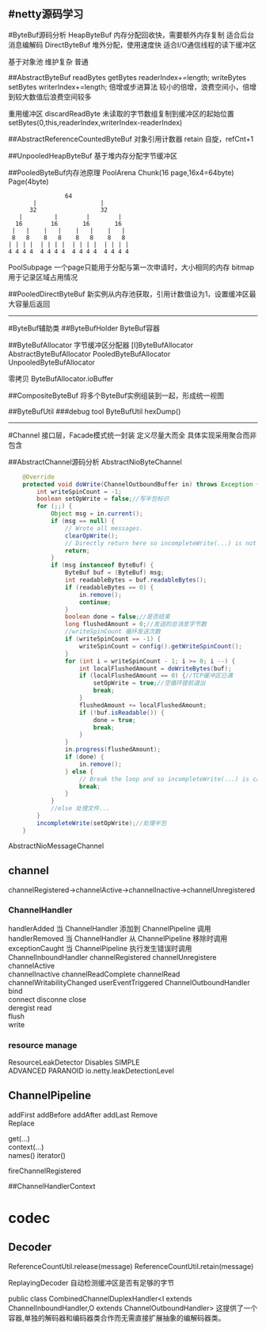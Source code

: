#netty源码学习
----
#ByteBuf源码分析
HeapByteBuf
    内存分配回收快，需要额外内存复制
    适合后台消息编解码
DirectByteBuf
    堆外分配，使用速度快
    适合I/O通信线程的读下缓冲区

基于对象池
    维护复杂
普通

##AbstractByteBuf
readBytes
    getBytes
    readerIndex+=length;
writeBytes
    setBytes
    writerIndex+=length;
倍增或步进算法
较小的倍增，浪费空间小，倍增到较大数值后浪费空间较多

重用缓冲区
discardReadByte
    未读取的字节数组复制到缓冲区的起始位置
    setBytes(0,this,readerIndex,writerIndex-readerIndex)

##AbstractReferenceCountedByteBuf
对象引用计数器
retain
    自旋，refCnt+1

##UnpooledHeapByteBuf
基于堆内存分配字节缓冲区

##PooledByteBuf内存池原理
PoolArena
    Chunk(16 page,16x4=64byte)
        Page(4byte)
```
                64
       |                  |
      32                  32
   |         |        |        |
  16        16       16       16
 |   |    |   |    |   |    |   |
 8   8    8   8    8   8    8   8
| | | |  | | | |  | | | |  | | | | 
4 4 4 4  4 4 4 4  4 4 4 4  4 4 4 4
```

PoolSubpage
一个page只能用于分配与第一次申请时，大小相同的内存
bitmap 用于记录区域占用情况   


##PooledDirectByteBuf
新实例从内存池获取，引用计数值设为1，设置缓冲区最大容量后返回


----
#ByteBuf辅助类
##ByteBufHolder
ByteBuf容器

##ByteBufAllocator
字节缓冲区分配器
[I]ByteBufAllocator
    AbstractByteBufAllocator
        PooledByteBufAllocator
        UnpooledByteBufAllocator

零拷贝
ByteBufAllocator.ioBuffer


##CompositeByteBuf
将多个ByteBuf实例组装到一起，形成统一视图

##ByteBufUtil
###debug tool
ByteBufUtil
    hexDump()



----
#Channel
接口层，Facade模式统一封装
定义尽量大而全
具体实现采用聚合而非包含

##AbstractChannel源码分析
AbstractNioByteChannel
```java
    @Override
    protected void doWrite(ChannelOutboundBuffer in) throws Exception {
        int writeSpinCount = -1;
        boolean setOpWrite = false;//写半包标识
        for (;;) {
            Object msg = in.current();
            if (msg == null) {
                // Wrote all messages.
                clearOpWrite();
                // Directly return here so incompleteWrite(...) is not called.
                return;
            }
            if (msg instanceof ByteBuf) {
                ByteBuf buf = (ByteBuf) msg;
                int readableBytes = buf.readableBytes();
                if (readableBytes == 0) {
                    in.remove();
                    continue;
                }
                boolean done = false;//是否结束
                long flushedAmount = 0;//发送的总消息字节数
                //writeSpinCount 循环发送次数
                if (writeSpinCount == -1) {
                    writeSpinCount = config().getWriteSpinCount();
                }
                for (int i = writeSpinCount - 1; i >= 0; i --) {
                    int localFlushedAmount = doWriteBytes(buf);
                    if (localFlushedAmount == 0) {//TCP缓冲区已满
                        setOpWrite = true;//空循环提前退出
                        break;
                    }
                    flushedAmount += localFlushedAmount;
                    if (!buf.isReadable()) {
                        done = true;
                        break;
                    }
                }
                in.progress(flushedAmount);
                if (done) {
                    in.remove();
                } else {
                    // Break the loop and so incompleteWrite(...) is called.
                    break;
                }
            }
            //else 处理文件...
        }
        incompleteWrite(setOpWrite);//处理半包
    }
```

AbstractNioMessageChannel

## channel
channelRegistered->channelActive->channelInactive->channelUnregistered
### ChannelHandler
handlerAdded    当 ChannelHandler 添加到 ChannelPipeline 调用
handlerRemoved  当 ChannelHandler 从 ChannelPipeline 移除时调用
exceptionCaught 当 ChannelPipeline 执行发生错误时调用
    ChannelInboundHandler
        channelRegistered 
        channelUnregistere
        channelActive  
        channelInactive 
        channelReadComplete
        channelRead
        channelWritabilityChanged
        userEventTriggered
    ChannelOutboundHandler
        bind    
        connect 
        disconne
        close   
        deregist
        read    
        flush   
        write

### resource manage
ResourceLeakDetector
    Disables
    SIMPLE  
    ADVANCED
    PARANOID
io.netty.leakDetectionLevel



## ChannelPipeline
addFirst addBefore addAfter addLast 
Remove  
Replace

get(...)    
context(...)    
names() iterator()

fireChannelRegistered

##ChannelHandlerContext

# codec
## Decoder

ReferenceCountUtil.release(message) 
ReferenceCountUtil.retain(message)


ReplayingDecoder
自动检测缓冲区是否有足够的字节


public class CombinedChannelDuplexHandler<I extends ChannelInboundHandler,O extends ChannelOutboundHandler>
这提供了一个容器,单独的解码器和编码器类合作而无需直接扩展抽象的编解码器类。
